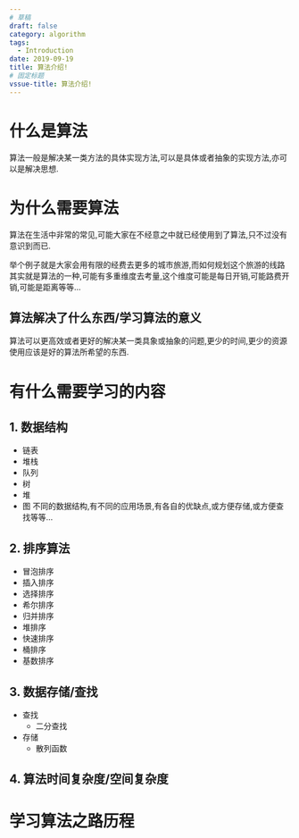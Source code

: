 ```yaml
---
# 草稿
draft: false
category: algorithm
tags:
  - Introduction
date: 2019-09-19
title: 算法介绍!
# 固定标题
vssue-title: 算法介绍!
---
```


# 什么是算法
算法一般是解决某一类方法的具体实现方法,可以是具体或者抽象的实现方法,亦可以是解决思想.

# 为什么需要算法
算法在生活中非常的常见,可能大家在不经意之中就已经使用到了算法,只不过没有意识到而已.

举个例子就是大家会用有限的经费去更多的城市旅游,而如何规划这个旅游的线路其实就是算法的一种,可能有多重维度去考量,这个维度可能是每日开销,可能路费开销,可能是距离等等...

## 算法解决了什么东西/学习算法的意义
算法可以更高效或者更好的解决某一类具象或抽象的问题,更少的时间,更少的资源使用应该是好的算法所希望的东西.


# 有什么需要学习的内容
## 1. 数据结构
- 链表
- 堆栈
- 队列
- 树
- 堆
- 图
不同的数据结构,有不同的应用场景,有各自的优缺点,或方便存储,或方便查找等等...

## 2. 排序算法
- 冒泡排序
- 插入排序
- 选择排序
- 希尔排序
- 归并排序
- 堆排序
- 快速排序
- 桶排序
- 基数排序


## 3. 数据存储/查找
- 查找
    - 二分查找
- 存储
    - 散列函数

## 4. 算法时间复杂度/空间复杂度

# 学习算法之路历程
